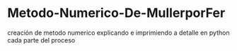 # Metodo-Numerico-De-MullerporFer
creación de metodo numerico explicando e imprimiendo a detalle en python cada parte del proceso

